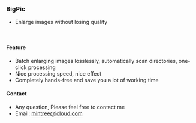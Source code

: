 
### BigPic
- Enlarge images without losing quality
<br>

#### <green>Feature
- Batch enlarging images losslessly, automatically scan directories, one-click processing 
- Nice processing speed, nice effect
- Completely hands-free and save you a lot of working time

#### <green>Contact
- Any question, Please feel free to contact me
- Email: mintree@icloud.com
